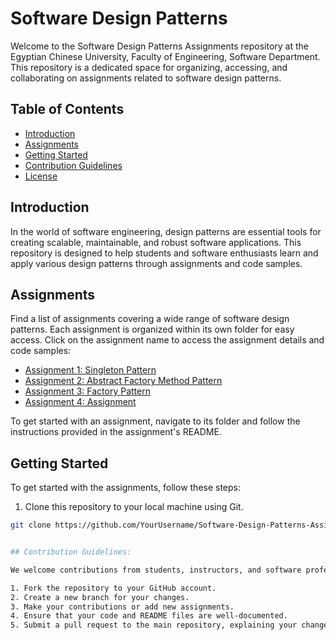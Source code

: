 # Software Design Patterns

Welcome to the Software Design Patterns Assignments repository at the Egyptian Chinese University, Faculty of Engineering, Software Department. This repository is a dedicated space for organizing, accessing, and collaborating on assignments related to software design patterns.

## Table of Contents
- [Introduction](#introduction)
- [Assignments](#assignments)
- [Getting Started](#getting-started)
- [Contribution Guidelines](#contribution-guidelines)
- [License](#license)

## Introduction

In the world of software engineering, design patterns are essential tools for creating scalable, maintainable, and robust software applications. This repository is designed to help students and software enthusiasts learn and apply various design patterns through assignments and code samples.

## Assignments

Find a list of assignments covering a wide range of software design patterns. Each assignment is organized within its own folder for easy access. Click on the assignment name to access the assignment details and code samples:

- [Assignment 1: Singleton Pattern](/assignments/assignment1)
- [Assignment 2: Abstract Factory Method Pattern](/assignments/assignment2)
- [Assignment 3: Factory Pattern](/assignments/assignment3)
- [Assignment 4: Assignment](/assignments/assignment4)

To get started with an assignment, navigate to its folder and follow the instructions provided in the assignment's README.

## Getting Started

To get started with the assignments, follow these steps:

1. Clone this repository to your local machine using Git.

```bash
git clone https://github.com/YourUsername/Software-Design-Patterns-Assignments-ECU.git


## Contribution Guidelines:

We welcome contributions from students, instructors, and software professionals to improve this repository. If you have an assignment to add or want to enhance the existing ones, please follow these guidelines:

1. Fork the repository to your GitHub account.
2. Create a new branch for your changes.
3. Make your contributions or add new assignments.
4. Ensure that your code and README files are well-documented.
5. Submit a pull request to the main repository, explaining your changes and additions.
